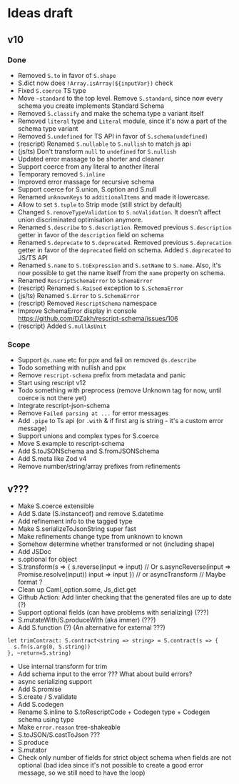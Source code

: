 # Ideas draft

## v10

### Done

- Removed `S.to` in favor of `S.shape`
- S.dict now does `!Array.isArray(${inputVar})` check
- Fixed `S.coerce` TS type
- Move `~standard` to the top level. Remove `S.standard`, since now every schema you create implements Standard Schema
- Removed `S.classify` and make the schema type a variant itself
- Removed `literal` type and `Literal` module, since it's now a part of the schema type variant
- Removed `S.undefined` for TS API in favor of `S.schema(undefined)`
- (rescript) Renamed `S.nullable` to `S.nullish` to match js api
- (js/ts) Don't transform `null` to `undefined` for `S.nullish`
- Updated error massage to be shorter and cleaner
- Support coerce from any literal to another literal
- Temporary removed `S.inline`
- Improved error massage for recursive schema
- Support coerce for S.union, S.option and S.null
- Renamed `unknownKeys` to `additionalItems` and made it lowercase.
- Allow to set `S.tuple` to Strip mode (still strict by default)
- Changed `S.removeTypeValidation` to `S.noValidation`. It doesn't affect union discriminated optimisation anymore.
- Renamed `S.describe` to `S.description`. Removed previous `S.description` getter in favor of the `description` field on schema
- Renamed `S.deprecate` to `S.deprecated`. Removed previous `S.deprecation` getter in favor of the `deprecated` field on schema. Added `S.deprecated` to JS/TS API
- Renamed `S.name` to `S.toExpression` and `S.setName` to `S.name`. Also, it's now possible to get the name itself from the `name` property on schema.
- Renamed `RescriptSchemaError` to `SchemaError`
- (rescript) Renamed `S.Raised` exception to `S.SchemaError`
- (js/ts) Renamed `S.Error` to `S.SchemaError`
- (rescript) Removed `RescriptSchema` namespace
- Improve SchemaError display in console https://github.com/DZakh/rescript-schema/issues/106
- (rescript) Added `S.nullAsUnit`

### Scope

- Support `@s.name` etc for ppx and fail on removed `@s.describe`
- Todo something with nullish and ppx
- Remove `rescript-schema` prefix from metadata and panic
- Start using rescript v12
- Todo something with preprocess (remove Unknown tag for now, until coerce is not there yet)
- Integrate rescript-json-schema
- Remove `Failed parsing at ...` for error messages
- Add `.pipe` to Ts api (or `.with` & if first arg is string - it's a custom error message)
- Support unions and complex types for S.coerce
- Move S.example to rescript-schema
- Add S.toJSONSchema and S.fromJSONSchema
- Add S.meta like Zod v4
- Remove number/string/array prefixes from refinements

## v???

- Make S.coerce extensible
- Add S.date (S.instanceof) and remove S.datetime
- Add refinement info to the tagged type
- Make S.serializeToJsonString super fast
- Make refinements change type from unknown to known
- Somehow determine whether transformed or not (including shape)
- Add JSDoc
- s.optional for object
- S.transform(s => {
  s.reverse(input => input) // Or s.asyncReverse(input => Promise.resolve(input))
  input => input
  }) // or asyncTransform // Maybe format ?
- Clean up Caml_option.some, Js_dict.get
- Github Action: Add linter checking that the generated files are up to date (?)
- Support optional fields (can have problems with serializing) (???)
- S.mutateWith/S.produceWith (aka immer) (???)
- Add S.function (?) (An alternative for external ???)

```
let trimContract: S.contract<string => string> = S.contract(s => {
  s.fn(s.arg(0, S.string))
}, ~return=S.string)
```

- Use internal transform for trim
- Add schema input to the error ??? What about build errors?
- async serializing support
- Add S.promise
- S.create / S.validate
- Add S.codegen
- Rename S.inline to S.toRescriptCode + Codegen type + Codegen schema using type
- Make `error.reason` tree-shakeable
- S.toJSON/S.castToJson ???
- S.produce
- S.mutator
- Check only number of fields for strict object schema when fields are not optional (bad idea since it's not possible to create a good error message, so we still need to have the loop)
